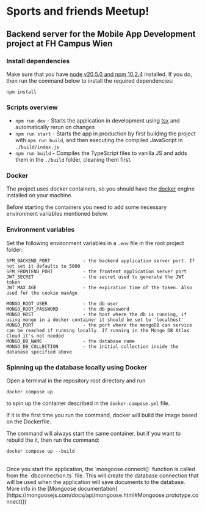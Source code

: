 #  Sports and friends Meetup!
## Backend server for the Mobile App Development project at FH Campus Wien


### Install dependencies

Make sure that you have [node v20.5.0 and npm 10.2.4](https://nodejs.org/en/download) installed. 
If you do, then run the command below to install the required dependencies:
```
npm install
```

### Scripts overview

- `npm run dev` - Starts the application in development using [tsx](https://github.com/privatenumber/tsx) and automatically rerun on changes
- `npm run start` - Starts the app in production by first building the project with `npm run build`, and then executing the compiled JavaScript in `./build/index.js`
- `npm run build` - Compiles the TypeScript files to vanilla JS and adds them in the `./build` folder, cleaning them first.


### Docker
The project uses docker containers, so you should have the [docker](https://www.docker.com/) engine installed on your machine.<br>

Before starting the containers you need to add some necessary environment variables mentioned below.

### Environment variables
Set the following environment variables in a `.env` file in the root project folder:
```
SFM_BACKEND_PORT            - the backend application server port. If not set it defaults to 5000
SFM_FRONTEND_PORT           - the frontent application server port
JWT_SECRET                  - the secret used to generate the JWT token
JWT_MAX_AGE                 - the expiration time of the token. Also used for the cookie maxAge

MONGO_ROOT_USER             - the db user
MONGO_ROOT_PASSWORD         - the db password
MONGO_HOST                  - the host where the db is running, if using mongo in a docker container it should be set to 'localhost'
MONGO_PORT                  - the port where the mongoDB can service can be reached if running locally. If running in the Mongo DB Atlas Cloud it's not needed
MONGO_DB_NAME               - the database name
MONGO_DB_COLLECTION         - the initial collection inside the database specified above

```
### Spinning up the database locally using Docker
Open a terminal in the repository root directory and run 
```
docker compose up
``` 
to spin up the container described in the `docker-compose.yml` file. 

If it is the first time you run the command, docker will build the image based on the Dockerfile. 

The command will always start the same container. but if you want to rebuild the it, then run the command:
```
docker compose up --build
```

<br>
Once you start the application, the `mongoose.connect()` function is called from the `dbconnection.ts` file. This will create the database connection that will be used when the application will save documents to the database. More info in the [Mongoose documentation](https://mongoosejs.com/docs/api/mongoose.html#Mongoose.prototype.connect())
